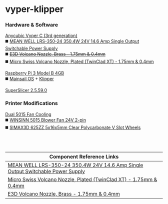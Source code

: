 # vyper-klipper

### Hardware & Software
[Anycubic Vyper C (3rd generation)](https://www.anycubic.com/products/anycubic-vyper)<br />
 :black_medium_square: [MEAN WELL LRS-350-24 350.4W 24V 14.6 Amp Single Output Switchable Power Supply](https://www.amazon.com/gp/product/B013ETVO12/ref=ppx_yo_dt_b_asin_title_o00_s00?ie=UTF8&psc=1)<br />
 :black_medium_square: ~~[E3D Volcano Nozzle, Brass - 1.75mm & 0.4mm](https://www.amazon.com/gp/product/B0163TTOAI/ref=ppx_yo_dt_b_search_asin_title?ie=UTF8&psc=1)~~<br />
 :black_medium_square: [Micro Swiss Volcano Nozzle, Plated (TwinClad XT) - 1.75mm & 0.4mm](https://www.amazon.com/gp/product/B01LZBMOE2/ref=ppx_yo_dt_b_search_asin_title?ie=UTF8&psc=1)

[Raspberry Pi 3 Model B 4GB](https://www.raspberrypi.com/products/raspberry-pi-3-model-b/)<br />
 :black_medium_square: [Mainsail OS](https://docs.mainsail.xyz/) + [Klipper](https://www.klipper3d.org/)<br />

[SuperSlicer 2.5.59.0](https://github.com/supermerill/SuperSlicer)

### Printer Modifications<br />
[Dual 5015 Fan Cooling](https://www.thingiverse.com/thing:5201567)<br />
 :black_medium_square: [WINSINN 5015 Blower Fan 24V 2-pin](https://www.amazon.com/gp/product/B07DB7DLMM/ref=ppx_yo_dt_b_asin_title_o06_s00?ie=UTF8&psc=1)<br />
 :black_medium_square: [SIMAX3D 625ZZ 5x16x5mm Clear Polycarbonate V Slot Wheels](https://www.amazon.com/gp/product/B08L1Z87PZ/ref=ppx_yo_dt_b_asin_title_o03_s03?ie=UTF8&psc=1)<br />

&nbsp;<br />
&nbsp;<br />

| Component Reference Links   |
| -----------   |
| [MEAN WELL LRS-350-24 350.4W 24V 14.6 Amp Single Output Switchable Power Supply](https://www.meanwell.com/webapp/product/search.aspx?prod=LRS-350)   |
| [Micro Swiss Volcano Nozzle, Plated (TwinClad XT) - 1.75mm & 0.4mm](https://store.micro-swiss.com/collections/plated-brass-wear-resistant-nozzles/products/e3d-volcano-compatible-plated-wear-resistant-nozzle-1-75mm-filament)   |
| [E3D Volcano Nozzle, Brass - 1.75mm & 0.4mm](https://e3d-online.com/products/volcano-nozzles)   |
